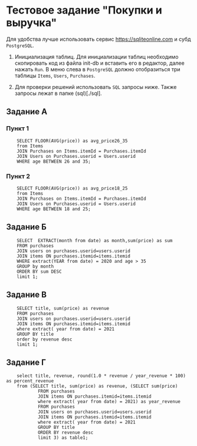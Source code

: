 # Тестовое задание "Покупки и выручка"
Для удобства лучше использовать сервис https://sqliteonline.com и субд `PostgreSQL`.

1. Инициализация таблиц.
Для инициализации таблиц необходимо скопировать код из файла init-db и вставить его в редактор, далее нажать `Run`.
В меню слева в `PostgreSQL` должно отобразиться три таблицы `Items`, `Users`, `Purchases`.

2. Для проверки решений использовать `SQL` запросы ниже. Также запросы лежат в папке (sql)[./sql]. 

## Задание А
### Пункт 1
```
    SELECT FLOOR(AVG(price)) as avg_price26_35
    from Items
    JOIN Purchases on Items.itemId = Purchases.itemId
    JOIN Users on Purchases.userid = Users.userid
    WHERE age BETWEEN 26 and 35;
```
### Пункт 2
```
    SELECT FLOOR(AVG(price)) as avg_price18_25
    from Items
    JOIN Purchases on Items.itemId = Purchases.itemId
    JOIN Users on Purchases.userid = Users.userid
    WHERE age BETWEEN 18 and 25;
```
## Задание Б
```
    SELECT  EXTRACT(month from date) as month,sum(price) as sum
    FROM purchases
    JOIN users on purchases.userid=users.userid
    JOIN items ON purchases.itemid=items.itemid
    WHERE extract(YEAR from date) = 2020 and age > 35
    GROUP by month
    ORDER BY sum DESC
    limit 1;
```
## Задание В
```
    SELECT title, sum(price) as revenue
    FROM purchases
    JOIN users on purchases.userid=users.userid
    JOIN items ON purchases.itemid=items.itemid
    where extract( year from date) = 2021
    GROUP BY title
    order by revenue desc
    limit 1;
```
## Задание Г
```
    select title, revenue, round(1.0 * revenue / year_revenue * 100) as percent_revenue
    from (SELECT title, sum(price) as revenue, (SELECT sum(price) 
            FROM purchases
            JOIN items ON purchases.itemid=items.itemid
            where extract( year from date) = 2021) as year_revenue
            FROM purchases
            JOIN users on purchases.userid=users.userid
            JOIN items ON purchases.itemid=items.itemid
            where extract( year from date) = 2021
            GROUP BY title
            ORDER BY revenue desc
            limit 3) as table1;
```
